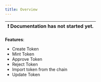 ```yaml
---
title: Overview
---
```


| :exclamation:  Documentation has not started yet. |
|-------------------------------------------------- |


__Features__: 
- Create Token
- Mint Token
- Approve Token
- Reject Token
- Import token from the chain
- Update Token